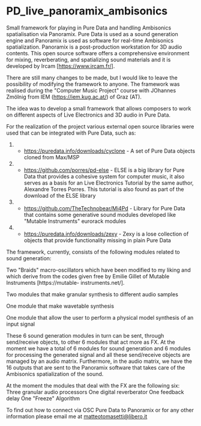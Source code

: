 # PD_live_panoramix_ambisonics

Small framework for playing in Pure Data and handling Ambisonics spatialisation via Panoramix.
Pure Data is used as a sound generation engine and Panoramix is used as software for real-time Ambisonics spatialization. 
Panoramix is a post-production workstation for 3D audio contents. This open source software offers a comprehensive environment for mixing, reverberating, and spatializing sound materials and it is developed by Ircam [https://www.ircam.fr/].

There are still many changes to be made, but I would like to leave the possibility of modifying the framework to anyone.
The framework was realised during the "Computer Music Project" course with JOhannes Zmölnig from IEM (https://iem.kug.ac.at/) of Graz (AT).

The idea was to develop a small framework that allows composers to work on different aspects of Live Electronics and 3D audio in Pure Data.

For the realization of the project various external open source libraries were used that can be integrated with Pure Data, such as:
1) - https://puredata.info/downloads/cyclone - A set of Pure Data objects cloned from Max/MSP
2) - https://github.com/porres/pd-else - ELSE is a big library for Pure Data that provides a cohesive system for computer music, it also serves as a basis for an Live Electronics Tutorial by the same author, Alexandre Torres Porres. This tutorial is also found as part of the download of the ELSE library
3) - https://github.com/TheTechnobear/Mi4Pd - Library for Pure Data that contains some generative sound modules developed like "Mutable Instruments" eurorack modules
4) - https://puredata.info/downloads/zexy - Zexy is a lose collection of objects that provide functionality missing in plain Pure Data


The framework, currently, consists of the following modules related to sound generation: 

Two "Braids" macro-oscillators which have been modified to my liking and which derive from the codes given free by Emilie Gillet of Mutable Instruments [https://mutable- instruments.net/].

Two modules that make granular synthesis to different audio samples

One module that make wavetable synthesis
     
One module that allow the user to perform a physical model synthesis of an input signal

These 6 sound generation modules in turn can be sent, through send/receive objects, to other 6 modules that act more as FX. At the moment we have a total of 6 modules for sound generation and 6 modules for processing the generated signal and all these send/receive objects are managed by an audio matrix.
Furthermore, in the audio matrix, we have the 16 outputs that are sent to the Panoramix software that takes care of the Ambisonics spatialization of the sound.

At the moment the modules that deal with the FX are the following six:
Three granular audio processors 
One digital reverberator
One feedback delay
One "Freeze" Algorithm

To find out how to connect via OSC Pure Data to Panoramix or for any other information please email me at matteotomasetti@libero.it
